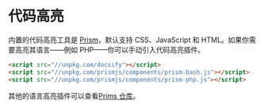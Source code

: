 # 代码高亮

内置的代码高亮工具是 [Prism](https://github.com/PrismJS/prism)，默认支持 CSS、JavaScript 和 HTML。如果你需要高亮其语言——例如 PHP——你可以手动引入代码高亮插件。

```html
<script src="//unpkg.com/docsify"></script>
<script src="//unpkg.com/prismjs/components/prism-bash.js"></script>
<script src="//unpkg.com/prismjs/components/prism-php.js"></script>
```

其他的语言高亮插件可以查看[Prims 仓库](https://github.com/PrismJS/prism/tree/gh-pages/components)。